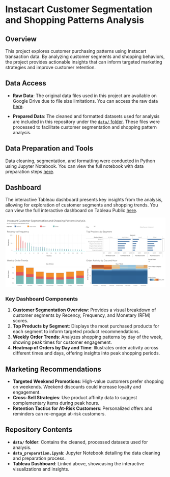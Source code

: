 # Instacart Customer Segmentation and Shopping Patterns Analysis

## Overview
This project explores customer purchasing patterns using Instacart transaction data. By analyzing customer segments and shopping behaviors, the project provides actionable insights that can inform targeted marketing strategies and improve customer retention.

## Data Access

- **Raw Data**: The original data files used in this project are available on Google Drive due to file size limitations. You can access the raw data [here](https://drive.google.com/drive/folders/1QUs8gjBmcwagTgJWZtXtdwBuoGm_DRxy?usp=sharing).
  
- **Prepared Data**: The cleaned and formatted datasets used for analysis are included in this repository under the [`data/` folder](https://github.com/syk-hub/Instacart-Customer-Segmentation-Analysis/tree/main/data). These files were processed to facilitate customer segmentation and shopping pattern analysis.

## Data Preparation and Tools
Data cleaning, segmentation, and formatting were conducted in Python using Jupyter Notebook. You can view the full notebook with data preparation steps [here](https://github.com/syk-hub/Instacart-Customer-Segmentation-Analysis/blob/main/customer_segmentation_v2.ipynb).


## Dashboard
The interactive Tableau dashboard presents key insights from the analysis, allowing for exploration of customer segments and shopping trends. You can view the full interactive dashboard on Tableau Public [here](https://public.tableau.com/shared/N33HTB89X?:display_count=n&:origin=viz_share_link).

![Dashboard Preview](https://github.com/syk-hub/Instacart-Customer-Segmentation-Analysis/blob/main/Instacart%20Customer%20Segmentation%20and%20Shopping%20Patterns.png)


### Key Dashboard Components
1. **Customer Segmentation Overview**: Provides a visual breakdown of customer segments by Recency, Frequency, and Monetary (RFM) scores.
2. **Top Products by Segment**: Displays the most purchased products for each segment to inform targeted product recommendations.
3. **Weekly Order Trends**: Analyzes shopping patterns by day of the week, showing peak times for customer engagement.
4. **Heatmap of Orders by Day and Time**: Illustrates order activity across different times and days, offering insights into peak shopping periods.

## Marketing Recommendations
- **Targeted Weekend Promotions**: High-value customers prefer shopping on weekends. Weekend discounts could increase loyalty and engagement.
- **Cross-Sell Strategies**: Use product affinity data to suggest complementary items during peak hours.
- **Retention Tactics for At-Risk Customers**: Personalized offers and reminders can re-engage at-risk customers.

## Repository Contents
- **`data/` folder**: Contains the cleaned, processed datasets used for analysis.
- **`data_preparation.ipynb`**: Jupyter Notebook detailing the data cleaning and preparation process.
- **Tableau Dashboard**: Linked above, showcasing the interactive visualizations and insights.

